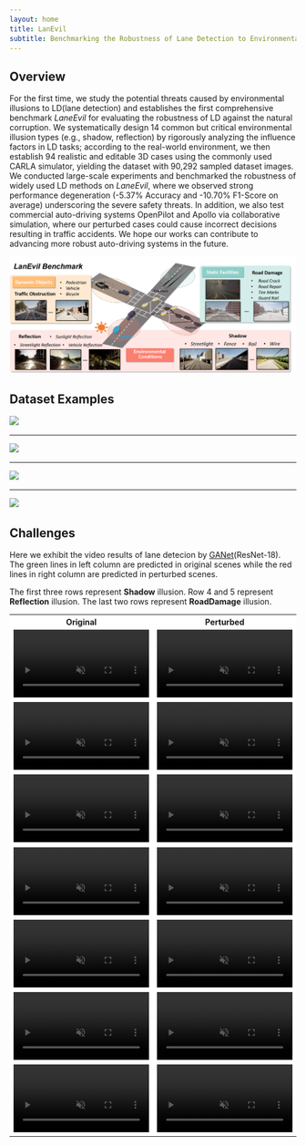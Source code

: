 ```yaml
---
layout: home
title: LanEvil
subtitle: Benchmarking the Robustness of Lane Detection to Environmental Illusions
---
```


## Overview  

For the first time, we study the potential threats caused by environmental illusions to LD(lane detection) and establishes the first comprehensive benchmark *LaneEvil* for evaluating the robustness of LD against the natural corruption. We systematically design 14 common but critical environmental illusion types (e.g., shadow, reflection) by rigorously analyzing the influence factors in LD tasks; according to the real-world environment, we then establish 94 realistic and editable 3D cases using the commonly used CARLA simulator, yielding the dataset with 90,292 sampled dataset images. We conducted large-scale experiments and benchmarked the robustness of widely used LD methods on *LaneEvil*, where we observed strong performance degeneration (-5.37% Accuracy and -10.70% F1-Score on average) underscoring the severe safety threats. In addition, we also test commercial auto-driving systems OpenPilot and Apollo via collaborative simulation, where our perturbed cases could cause incorrect decisions resulting in traffic accidents. We hope our works can contribute to advancing more robust auto-driving systems in the future.

<!--<object data="/assets/img/framework_v2.pdf" type="application/pdf" > 
    <embed src="/assets/img/framework_v2.pdf"> 
    </embed> 
</object> -->

![](/assets/img/framework.png)

## Dataset Examples

![](/assets/img/RoadDamage.png)

---

![](/assets/img/TrafficObstruction.png)

---

![](/assets/img/Shadow.png)

---

![](/assets/img/Reflection.png)

## Challenges

Here we exhibit the video results of lane detecion by <a href="https://github.com/Wolfwjs/GANet">GANet</a>(ResNet-18). The green lines in left column are predicted in original scenes while the red lines in right column are predicted in perturbed scenes.

The first three rows represent **Shadow** illusion. Row 4 and 5 represent **Reflection** illusion. The last two rows represent **RoadDamage** illusion.

<div>
<table border="0" style="max-width:100%; border-collapse: collapse; text-align:center; background: rgb(255, 255, 255);">
    <col align="center" width="50%">
    <col align="center"  width="50%">
    <tr>
        <th style="text-align:center; border: none">Original</th>
        <th style="text-align:center; border: none">Perturbed</th>
    </tr>
    <tr>
        <td style="border: none">
            <video controls autoplay loop muted width="100%">
                <source src="./assets/mp4s/Shadow/Rails/StraightAhead_Aside03_1_origin.mp4" type="video/mp4"> 
            </video>
        </td>
        <td style="border: none">
            <video controls autoplay loop muted width="100%">
                <source src="./assets/mp4s/Shadow/Rails/StraightAhead_Aside03_1_alt38azm280.mp4" type="video/mp4">
            </video> 
        </td>
    </tr>
    <tr>
        <td style="border: none">
            <video controls autoplay loop muted width="100%">
                <source src="./assets/mp4s/Shadow/Rails/Uphill_Aside05_1_origin.mp4" type="video/mp4"> 
            </video>
        </td>
        <td style="border: none">
            <video controls autoplay loop muted width="100%">
                <source src="./assets/mp4s/Shadow/Rails/Uphill_Aside05_1_alt30azm90.mp4" type="video/mp4"> 
            </video>
        </td>
    </tr>
    <tr>
        <td style="border: none">
            <video controls autoplay loop muted width="100%">
                <source src="./assets/mp4s/Shadow/Fence/StraightAhead_Grid03_1_origin.mp4" type="video/mp4"> 
            </video>
        </td>
        <td style="border: none">
            <video controls autoplay loop muted width="100%">
                <source src="./assets/mp4s/Shadow/Fence/StraightAhead_Grid03_1_alt9azm350.mp4" type="video/mp4"> 
            </video>
        </td>
    </tr>
    <tr>
        <td style="border: none">
            <video controls autoplay loop muted width="100%">
                <source src="./assets/mp4s/Reflection/SunLight/Bend_t06_1_origin.mp4" type="video/mp4"> 
            </video>
        </td>
        <td style="border: none">
            <video controls autoplay loop muted width="100%">
                <source src="./assets/mp4s/Reflection/SunLight/Bend_t06_1_pd70alt10.mp4"> 
            </video>
        </td>
    </tr>
    <tr>
        <td style="border: none">
            <video controls autoplay loop muted width="100%">
                <source src="./assets/mp4s/Reflection/StreetLight/StraightAhead_t03_2_wh_origin.mp4" type="video/mp4"> 
            </video>
        </td>
        <td style="border: none">
            <video controls autoplay loop muted width="100%">
                <source src="./assets/mp4s/Reflection/StreetLight/StraightAhead_t03_2_wh_pd70.mp4"> 
            </video>
        </td>
    </tr>
    <tr>
        <td style="border: none">
            <video controls autoplay loop muted width="100%">
                <source src="./assets/mp4s/RoadInfrastructure/Fence/Turning_White01_1_ClearNoon_origin.mp4" type="video/mp4"> 
            </video>
        </td>
        <td style="border: none">
            <video controls autoplay loop muted width="100%">
                <source src="./assets/mp4s/RoadInfrastructure/Fence/Turning_White01_1_azm45alt30_fence.mp4"> 
            </video>
        </td>
    </tr>
    <tr>
        <td style="border: none">
            <video controls autoplay loop muted width="100%">
                <source src="./assets/mp4s/RoadInfrastructure/TireMarks/Turning_1_ClearNightInitial.mp4" type="video/mp4"> 
            </video>
        </td>
        <td style="border: none">
            <video controls autoplay loop muted width="100%">
                <source src="./assets/mp4s/RoadInfrastructure/TireMarks/Turning_1_ClearNight.mp4"> 
            </video>
        </td>
    </tr>
</table>
</div>
